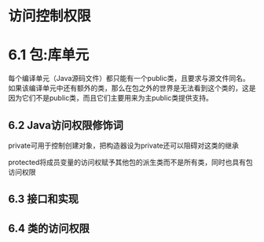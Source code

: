 # 访问控制权限

# 6.1 包:库单元

每个编译单元（Java源码文件）都只能有一个public类，且要求与源文件同名。如果该编译单元中还有额外的类，那么在包之外的世界是无法看到这个类的，这是因为它们不是public类，而且它们主要用来为主public类提供支持。

## 6.2 Java访问权限修饰词

private可用于控制创建对象，把构造器设为private还可以阻碍对这类的继承

protected将成员变量的访问权赋予其他包的派生类而不是所有类，同时也具有包访问权限

## 6.3 接口和实现

## 6.4 类的访问权限